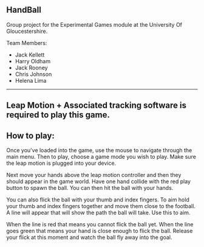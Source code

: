 HandBall
--------------------------------------------------------------------------------------
Group project for the Experimental Games module at the University Of Gloucestershire.

Team Members:

- Jack Kellett
- Harry Oldham
- Jack Rooney
- Chris Johnson
- Helena Lima
--------------------------------------------------------------------------------------

Leap Motion + Associated tracking software is required to play this game.
--------------------------------------------------------------------------------------

How to play:
--------------------------------------------------------------------------------------

Once you've loaded into the game, use the mouse to navigate through the main menu. Then to play, choose a game mode you wish to play. Make sure the leap motion is plugged into your device.

Next move your hands above the leap motion controller and then they should appear in the game world. Have one hand collide with the red play button to spawn the ball. You can then hit the ball with your hands. 

You can also flick the ball with your thumb and index fingers. To aim hold your thumb and index fingers together and move them close to the football. A line will appear that will show the path the ball will take. Use this to aim.

When the line is red that means you cannot flick the ball yet. When the line goes green that means your hand is close enough to flick the ball. Release your flick at this moment and watch the ball fly away into the goal.
